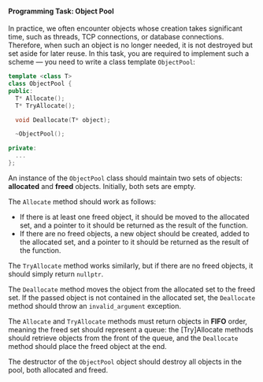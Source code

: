 #### Programming Task: Object Pool

In practice, we often encounter objects whose creation takes significant time, such as threads, TCP connections, or database connections. Therefore, when such an object is no longer needed, it is not destroyed but set aside for later reuse. In this task, you are required to implement such a scheme — you need to write a class template `ObjectPool`:

```cpp
template <class T>
class ObjectPool {
public:
  T* Allocate();
  T* TryAllocate();

  void Deallocate(T* object);

  ~ObjectPool();

private:
  ...
};
```

An instance of the `ObjectPool` class should maintain two sets of objects: **allocated** and **freed** objects. Initially, both sets are empty.

The `Allocate` method should work as follows:

- If there is at least one freed object, it should be moved to the allocated set, and a pointer to it should be returned as the result of the function.
- If there are no freed objects, a new object should be created, added to the allocated set, and a pointer to it should be returned as the result of the function.

The `TryAllocate` method works similarly, but if there are no freed objects, it should simply return `nullptr`.

The `Deallocate` method moves the object from the allocated set to the freed set. If the passed object is not contained in the allocated set, the `Deallocate` method should throw an `invalid_argument` exception.

The `Allocate` and `TryAllocate` methods must return objects in **FIFO** order, meaning the freed set should represent a queue: the [Try]Allocate methods should retrieve objects from the front of the queue, and the `Deallocate` method should place the freed object at the end.

The destructor of the `ObjectPool` object should destroy all objects in the pool, both allocated and freed.